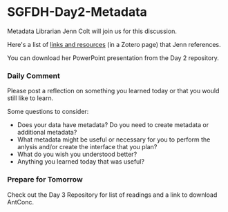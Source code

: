 # SGFDH-Day2-Metadata
Metadata Librarian Jenn Colt will join us for this discussion.

Here's a list of [links and resources](https://www.zotero.org/groups/2192925/dhmetadata2018/items) (in a Zotero page) that Jenn references.

You can download her PowerPoint presentation from the Day 2 repository. 

### Daily Comment

Please post a reflection on something you learned today or that you would still like to learn. 

Some questions to consider:

* Does your data have metadata? Do you need to create metadata or additional metadata?
* What metadata might be useful or necessary for you to perform the anlysis and/or create the interface that you plan?
* What do you wish you understood better?
* Anything you learned today that was useful?

### Prepare for Tomorrow

Check out the Day 3 Repository for list of readings and a link to download AntConc.
